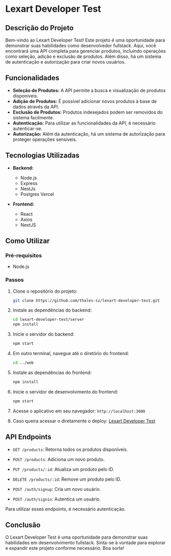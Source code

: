 # Lexart Developer Test

## Descrição do Projeto

Bem-vindo ao Lexart Developer Test! Este projeto é uma oportunidade para demonstrar suas habilidades como desenvolvedor fullstack. Aqui, você encontrará uma API completa para gerenciar produtos, incluindo operações como seleção, adição e exclusão de produtos. Além disso, há um sistema de autenticação e autorização para criar novos usuários.

## Funcionalidades

- **Seleção de Produtos:** A API permite a busca e visualização de produtos disponíveis.
- **Adição de Produtos:** É possível adicionar novos produtos à base de dados através da API.
- **Exclusão de Produtos:** Produtos indesejados podem ser removidos do sistema facilmente.
- **Autenticação:** Para utilizar as funcionalidades da API, é necessário autenticar-se.
- **Autorização:** Além da autenticação, há um sistema de autorização para proteger operações sensíveis.

## Tecnologias Utilizadas

- **Backend:**
  - Node.js
  - Express
  - NestJs
  - Postgres Vercel

- **Frontend:**
  - React
  - Axios
  - NextJS

## Como Utilizar

### Pré-requisitos
- Node.js

### Passos

1. Clone o repositório do projeto:
   ```sh
   git clone https://github.com/thales-sz/lexart-developer-test.git
   ```

2. Instale as dependências do backend:
   ```sh
   cd lexart-developer-test/server
   npm install
   ```

3. Inicie o servidor do backend:
   ```sh
   npm start
   ```

4. Em outro terminal, navegue até o diretório do frontend:
   ```sh
   cd ../web
   ```

5. Instale as dependências do frontend:
   ```sh
   npm install
   ```

6. Inicie o servidor de desenvolvimento do frontend:
   ```sh
   npm start
   ```

7. Acesse o aplicativo em seu navegador: `http://localhost:3000`

8. Caso queira acessar o diretamente o deploy: [Lexart Developer Test](https://lexart-developer-test.vercel.app/home)

## API Endpoints

- `GET /products`: Retorna todos os produtos disponíveis.
- `POST /products`: Adiciona um novo produto.
- `PUT /products/:id`: Atualiza um produto pelo ID.
- `DELETE /products/:id`: Remove um produto pelo ID.

- `POST /auth/signup`: Cria um novo usuário.
- `POST /auth/signin`: Autentica um usuário.

Para utilizar esses endpoints, é necessário autenticação.

## Conclusão

O Lexart Developer Test é uma oportunidade para demonstrar suas habilidades em desenvolvimento fullstack. Sinta-se à vontade para explorar e expandir este projeto conforme necessário. Boa sorte!